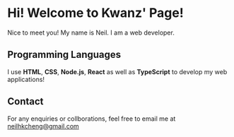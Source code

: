# Hi! Welcome to Kwanz' Page!
Nice to meet you! My name is Neil. I am a web developer.

## Programming Languages
I use **HTML**, **CSS**, **Node.js**, **React** as well as **TypeScript** to develop my web applications!

## Contact
For any enquiries or collborations, feel free to email me at neilhkcheng@gmail.com
